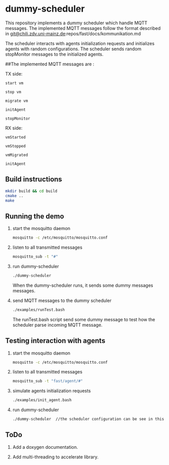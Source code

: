 # dummy-scheduler
This repository implements a dummy scheduler which handle MQTT messages.
The implemented MQTT messages follow the format described in git@chili.zdv.uni-mainz.de:repos/fast/docs/kommunikation.md 

The scheduler interacts with agents initialization requests and initializes agents with random configurations.
The scheduler sends random stopMonitor messages to the initialized agents.

##The implemented MQTT messages are :

TX side:

    start vm

    stop vm

    migrate vm 

    initAgent

    stopMonitor


RX side:

    vmStarted

    vmStopped

    vmMigrated

    initAgent



## Build instructions

```bash
mkdir build && cd build
cmake ..
make
```

## Running the demo

1. start the mosquitto daemon 

    ```bash  
    mosquitto -c /etc/mosquitto/mosquitto.conf
    ```
2. listen to all transmitted messages

    ```bash
    mosquitto_sub -t "#"
    ```
3. run dummy-scheduler

    ```bash
    ./dummy-scheduler
    ```

    When the dummy-scheduler runs, it sends some dummy messages messages.
4. send MQTT messages to the dummy scheduler

    ```bash
    ./examples/runTest.bash
    ```

    The runTest.bash script send some dummy message to test how the scheduler parse incoming MQTT message.

## Testing interaction with agents
1. start the mosquitto daemon 

    ```bash  
    mosquitto -c /etc/mosquitto/mosquitto.conf
    ```
2. listen to all transmitted messages

    ```bash
    mosquitto_sub -t "fast/agent/#"
    ```
3. simulate agents initialization requests

    ```bash
    ./examples/init_agent.bash
    ```
4. run dummy-scheduler

    ```bash
    ./dummy-scheduler  //the scheduler configuration can be see in this file  ./scheduler.conf  
    ```
   
## ToDo

1. Add a doxygen documentation.

2. Add multi-threading to accelerate library.